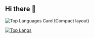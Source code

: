 ## Hi there 👋

![Top Languages Card (Compact layout)](https://github-readme-stats.vercel.app/api/top-langs/?username=UTakuto&layout=compact&theme=onedrak)

[![Top Langs](https://github-readme-stats.vercel.app/api/top-langs/?username=UTakuto&layout=compact&theme=onedark)](https://github.com/anuraghazra/github-readme-stats)

<!--
**UTakuto/UTakuto** is a ✨ _special_ ✨ repository because its `README.md` (this file) appears on your GitHub profile.

Here are some ideas to get you started:

- 🔭 I’m currently working on ...
- 🌱 I’m currently learning ...
- 👯 I’m looking to collaborate on ...
- 🤔 I’m looking for help with ...
- 💬 Ask me about ...
- 📫 How to reach me: ...
- 😄 Pronouns: ...
- ⚡ Fun fact: ...
-->
